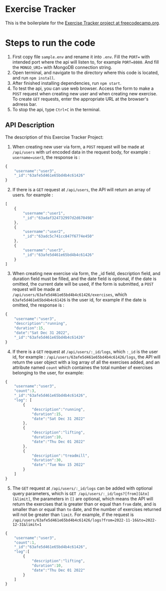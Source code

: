 # Exercise Tracker

This is the boilerplate for the [Exercise Tracker project at freecodecamp.org](https://www.freecodecamp.org/learn/apis-and-microservices/apis-and-microservices-projects/exercise-tracker).

# Steps to run the code
1. First copy file `sample.env` and rename it into `.env`. Fill the `PORT=` with intended port where the api will listen to, for example `PORT=8080`. And fill the `MONGO_URI=` with MongoDB connection string.
2. Open terminal, and navigate to the directory where this code is located, and run `npm install`.
3. After finished installing dependencies, run `npm start`.
4. To test the api, you can use web browser. Access the form to make a `POST` request when creating new user and when creating new exercise. To create `GET` requests, enter the appropriate URL at the browser's adrress bar.
5. To stop the api, type `Ctrl+C` in the terminal.

## API Description
The description of this Exercise Tracker Project:
1. When creating new user via form, a `POST` request will be made at `/api/users` with url encoded data in the request body, for example : `username=user3`, the response is :
```Javascript
{
    "username":"user3",
    "_id":"63afe5d461e65bd4b4c61426"
}
```
2. If there is a `GET` request at `/api/users`, the API will return an array of users. for example :
```Javascript
[
    {
        "username":"user1",
        "_id":"63adaf324732997d2d670498"
    },
    {
        "username":"user2",
        "_id":"63adc5c741cc847f6774e450"
    },
    {
        "username":"user3",
        "_id":"63afe5d461e65bd4b4c61426"
    }
]
```
3. When creating new exercise via form, the _id field, description field, and duration field must be filled, and the date field is optional, if the date is omitted, the current date will be used, if the form is submitted, a `POST` request will be made at `/api/users/63afe5d461e65bd4b4c61426/exercises`, which `63afe5d461e65bd4b4c61426` is the user id, for example if the date is omitted, the response is :
```Javascript
{
    "username":"user3",
    "description":"running",
    "duration":15,
    "date":"Sat Dec 31 2022",
    "_id":"63afe5d461e65bd4b4c61426"
}
```
4.  If there is a `GET` request at `/api/users/:_id/logs`, which `:_id` is the user id, for example : `/api/users/63afe5d461e65bd4b4c61426/logs`, the API will return the user object with a log array of all the exercises added, and an attribute named `count` which containes the total number of exercises belonging to the user, for example:
```Javascript
{
    "username":"user3",
    "count":3,
    "_id":"63afe5d461e65bd4b4c61426",
    "log": [
        {
            "description":"running",
            "duration":15,
            "date":"Sat Dec 31 2022"
        },
        {
            "description":"lifting",
            "duration":10,
            "date":"Thu Dec 01 2022"
        },
        {
            "description":"treadmill",
            "duration":30,
            "date":"Tue Nov 15 2022"
        }
    ]
}
```
5. The `GET` request at `/api/users/:_id/logs` can be added with optional query parameters, which is `GET /api/users/:_id/logs?[from][&to][&limit]`, the parameters in `[]` are optional, which means the API will return the exercises that is greater than or equal than `from` date, and is smaller than or equal than `to` date, and the number of exercises returned will not be greater than `limit`. For example, if the request is `/api/users/63afe5d461e65bd4b4c61426/logs?from=2022-11-16&to=2022-12-31&limit=1`
```Javascript
{
    "username":"user3",
    "count":1,
    "_id":"63afe5d461e65bd4b4c61426",
    "log":[
        {
            "description":"lifting",
            "duration":10,
            "date":"Thu Dec 01 2022"
        }
    ]
}
```